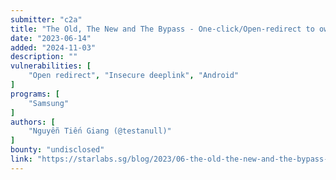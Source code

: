 ```yaml
---
submitter: "c2a"
title: "The Old, The New and The Bypass - One-click/Open-redirect to own Samsung S22 at Pwn2Own 2022"
date: "2023-06-14"
added: "2024-11-03"
description: ""
vulnerabilities: [
    "Open redirect", "Insecure deeplink", "Android"
]
programs: [
    "Samsung"
]
authors: [
    "Nguyễn Tiến Giang (@testanull)"
]
bounty: "undisclosed"
link: "https://starlabs.sg/blog/2023/06-the-old-the-new-and-the-bypass-one-clickopen-redirect-to-own-samsung-s22-at-pwn2own-2022/"
---
```




